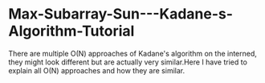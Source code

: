 # Max-Subarray-Sun---Kadane-s-Algorithm-Tutorial
There are multiple O(N) approaches of Kadane's algorithm on the interned, they might look different but are actually very similar.Here I have tried to explain all O(N) approaches and how they are similar.
